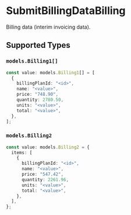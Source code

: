# SubmitBillingDataBilling

Billing data (interim invoicing data).


## Supported Types

### `models.Billing1[]`

```typescript
const value: models.Billing1[] = [
  {
    billingPlanId: "<id>",
    name: "<value>",
    price: "748.90",
    quantity: 2780.50,
    units: "<value>",
    total: "<value>",
  },
];
```

### `models.Billing2`

```typescript
const value: models.Billing2 = {
  items: [
    {
      billingPlanId: "<id>",
      name: "<value>",
      price: "547.42",
      quantity: 2261.96,
      units: "<value>",
      total: "<value>",
    },
  ],
};
```

